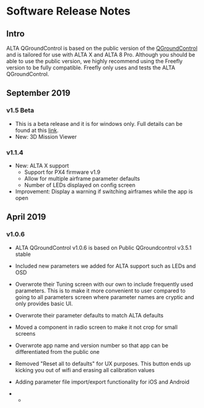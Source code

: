 # Software Release Notes

## Intro

ALTA QGroundControl is based on the public version of the [QGroundControl](http://qgroundcontrol.com) and is tailored for use with ALTA X and ALTA 8 Pro. Although you should be able to use the public version, we highly recommend using the Freefly version to be fully compatible. Freefly only uses and tests the ALTA QGroundControl.

## September 2019

### v1.5 Beta

* This is a beta release and it is for windows only. Full details can be found at this [link](https://docs.google.com/document/d/121KmrEYxuvnf8b9IP5jkid9pv9oSciSi6_fwqriyVQI/edit?usp=sharing).
* New: 3D Mission Viewer

### v1.1.4

* New: ALTA X support
  * Support for PX4 firmware v1.9
  * Allow for multiple airframe parameter defaults
  * Number of LEDs displayed on config screen
* Improvement: Display a warning if switching airframes while the app is open

## April 2019

### v1.0.6

* ALTA QGroundControl v1.0.6 is based on Public QGroundcontrol v3.5.1 stable
* Included new parameters we added for ALTA support such as LEDs and OSD 
* Overwrote their Tuning screen with our own to include frequently used parameters. This is to make it more convenient to user compared to going to all parameters screen where parameter names are cryptic and only provides basic UI. 
* Overwrote their parameter defaults to match ALTA defaults 
* Moved a component in radio screen to make it not crop for small screens 
* Overwrote app name and version number so that app can be differentiated from the public one 
* Removed "Reset all to defaults" for UX purposes. This button ends up kicking you out of wifi and erasing all calibration values 
* Adding parameter file import/export functionality for iOS and Android





* * 
















